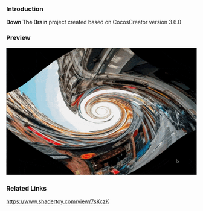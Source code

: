 ### Introduction
**Down The Drain** project created based on CocosCreator version 3.6.0

### Preview
![image](../../../gif/202208/2022081601.gif)

### Related Links
https://www.shadertoy.com/view/7sKczK